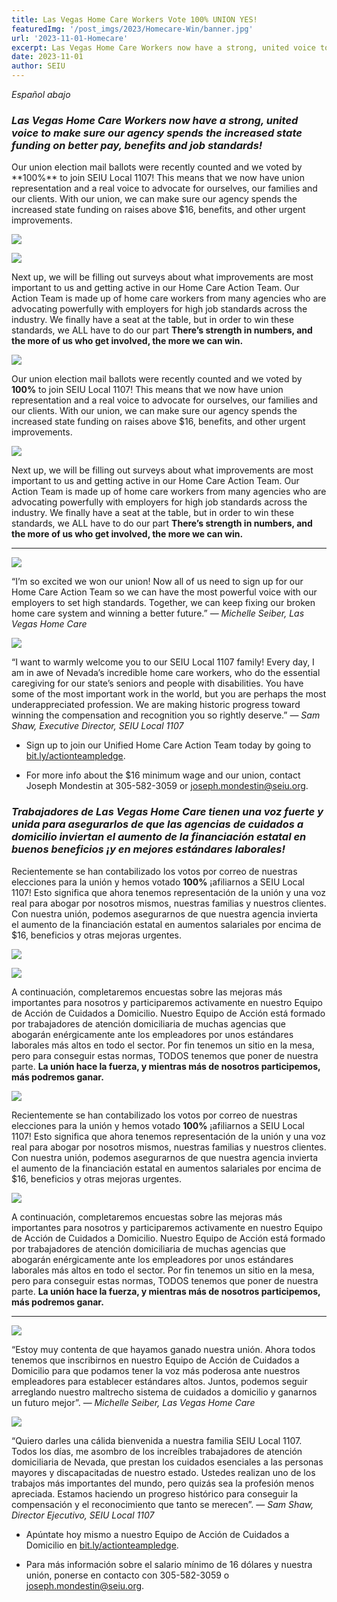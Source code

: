 ```yaml
---
title: Las Vegas Home Care Workers Vote 100% UNION YES!
featuredImg: '/post_imgs/2023/Homecare-Win/banner.jpg'
url: '2023-11-01-Homecare'
excerpt: Las Vegas Home Care Workers now have a strong, united voice to make sure our agency spends the increased state funding on better pay, benefits and job standards!
date: 2023-11-01
author: SEIU
---
```

<div class="text-center">

*Español abajo*
</div>

### *Las Vegas Home Care Workers now have a strong, united voice to make sure our agency spends the increased state funding on better pay, benefits and job standards!*
<div class="hidden md:block">
Our union election mail ballots were recently counted and we voted by **100%** to join SEIU Local 1107! This means that we now have union representation and a real voice to advocate for ourselves, our families and our clients. With our union, we can make sure our agency spends the increased state funding on raises above $16, benefits, and other urgent improvements. 
<div class="flex flex-row">

![](/post_imgs/2023/Homecare-Win/homecare2.png)

![](/post_imgs/2023/Homecare-Win/homecare1.jpg)

</div>

Next up, we will be filling out surveys about what improvements are most important to us and getting active in our Home Care Action Team. Our Action Team is made up of home care workers from many agencies who are advocating powerfully with employers for high job standards across the industry. We finally have a seat at the table, but in order to win these standards, we ALL have to do our part **There’s strength in numbers, and the more of us who get involved, the more we can win.**

</div>
<div class="block md:hidden">

![](/post_imgs/2023/Homecare-Win/homecare1.jpg)

Our union election mail ballots were recently counted and we voted by **100%** to join SEIU Local 1107! This means that we now have union representation and a real voice to advocate for ourselves, our families and our clients. With our union, we can make sure our agency spends the increased state funding on raises above $16, benefits, and other urgent improvements. 

![](/post_imgs/2023/Homecare-Win/homecare2.png)

Next up, we will be filling out surveys about what improvements are most important to us and getting active in our Home Care Action Team. Our Action Team is made up of home care workers from many agencies who are advocating powerfully with employers for high job standards across the industry. We finally have a seat at the table, but in order to win these standards, we ALL have to do our part **There’s strength in numbers, and the more of us who get involved, the more we can win.**

</div>

---

<div class="flex flex-col md:flex-row align-middle">

![](/post_imgs/2023/Homecare-Win/homecare3.png)
<div class="px-2 max-w-xs py-0 md:py-8">

“I’m so excited we won our union! Now all of us need to sign up for our Home Care Action Team so we can have the most powerful voice with our employers to set high standards. Together, we can keep fixing our broken home care system and winning a better future.” — *Michelle Seiber, Las Vegas Home Care*

</div>
</div>
<div class="flex flex-col md:flex-row align-middle">

![](/post_imgs/2023/Homecare-Win/sam.jpg)
<div class="px-2 max-w-xs py-0 md:py-6">

“I want to warmly welcome you to our SEIU Local 1107 family! Every day, I am in awe of Nevada’s incredible home care workers, who do the essential caregiving for our state’s seniors and people with disabilities. You have some of the most important work in the world, but you are perhaps the most underappreciated profession. We are making historic progress toward winning the compensation and recognition you so rightly deserve.” — *Sam Shaw, Executive Director, SEIU Local 1107* 
</div>
</div>

* Sign up to join our Unified Home Care Action Team today by going to [bit.ly/actionteampledge](bit.ly/actionteampledge).

* For more info about the $16 minimum wage and our union, contact Joseph Mondestin at 305-582-3059 or [joseph.mondestin@seiu.org](mailto:joseph.mondestin@seiu.org).

### *Trabajadores de Las Vegas Home Care tienen una voz fuerte y unida para asegurarlos de que las agencias de cuidados a domicilio inviertan el aumento de la financiación estatal en buenos beneficios ¡y en mejores estándares laborales!*
<div class="hidden md:block">

Recientemente se han contabilizado los votos por correo de nuestras elecciones para la unión y hemos votado **100%** ¡afiliarnos a SEIU Local 1107! Esto significa que ahora tenemos representación de la unión y una voz real para abogar por nosotros mismos, nuestras familias y nuestros clientes. Con nuestra unión, podemos asegurarnos de que nuestra agencia invierta el aumento de la financiación estatal en aumentos salariales por encima de $16, beneficios y otras mejoras urgentes. 
<div class="flex flex-row">

![](/post_imgs/2023/Homecare-Win/homecare2.png)

![](/post_imgs/2023/Homecare-Win/homecare1.jpg)

</div>

A continuación, completaremos encuestas sobre las mejoras más importantes para nosotros y participaremos activamente en nuestro Equipo de Acción de Cuidados a Domicilio. Nuestro Equipo de Acción está formado por trabajadores de atención domiciliaria de muchas agencias que abogarán enérgicamente ante los empleadores por unos estándares laborales más altos en todo el sector. Por fin tenemos un sitio en la mesa, pero para conseguir estas normas, TODOS tenemos que poner de nuestra parte. **La unión hace la fuerza, y mientras más de nosotros participemos, más podremos ganar.**
</div>
<div class="block md:hidden">

![](/post_imgs/2023/Homecare-Win/homecare1.jpg)

Recientemente se han contabilizado los votos por correo de nuestras elecciones para la unión y hemos votado **100%** ¡afiliarnos a SEIU Local 1107! Esto significa que ahora tenemos representación de la unión y una voz real para abogar por nosotros mismos, nuestras familias y nuestros clientes. Con nuestra unión, podemos asegurarnos de que nuestra agencia invierta el aumento de la financiación estatal en aumentos salariales por encima de $16, beneficios y otras mejoras urgentes. 

![](/post_imgs/2023/Homecare-Win/homecare2.png)

A continuación, completaremos encuestas sobre las mejoras más importantes para nosotros y participaremos activamente en nuestro Equipo de Acción de Cuidados a Domicilio. Nuestro Equipo de Acción está formado por trabajadores de atención domiciliaria de muchas agencias que abogarán enérgicamente ante los empleadores por unos estándares laborales más altos en todo el sector. Por fin tenemos un sitio en la mesa, pero para conseguir estas normas, TODOS tenemos que poner de nuestra parte. **La unión hace la fuerza, y mientras más de nosotros participemos, más podremos ganar.**
</div>

---

<div class="flex flex-col md:flex-row align-middle">

![](/post_imgs/2023/Homecare-Win/homecare3.png)
<div class="px-2 max-w-xs py-0 md:py-8">

“Estoy muy contenta de que hayamos ganado nuestra unión. Ahora todos tenemos que inscribirnos en nuestro Equipo de Acción de Cuidados a Domicilio para que podamos tener la voz más poderosa ante nuestros empleadores para establecer estándares altos. Juntos, podemos seguir arreglando nuestro maltrecho sistema de cuidados a domicilio y ganarnos un futuro mejor”. — *Michelle Seiber, Las Vegas Home Care*
</div>
</div>
<div class="flex flex-col md:flex-row align-middle">

![](/post_imgs/2023/Homecare-Win/sam.jpg)
<div class="px-2 max-w-xs py-0 md:py-6">

“Quiero darles una cálida bienvenida a nuestra familia SEIU Local 1107. Todos los días, me asombro de los increíbles trabajadores de atención domiciliaria de Nevada, que prestan los cuidados esenciales a las personas mayores y discapacitadas de nuestro estado. Ustedes realizan uno de los trabajos más importantes del mundo, pero quizás sea la profesión menos apreciada. Estamos haciendo un progreso histórico para conseguir la compensación y el reconocimiento que tanto se merecen”. — *Sam Shaw, Director Ejecutivo, SEIU Local 1107*
</div>
</div>

* Apúntate hoy mismo a nuestro Equipo de Acción de Cuidados a Domicilio en [bit.ly/actionteampledge](bit.ly/actionteampledge).

* Para más información sobre el salario mínimo de 16 dólares y nuestra unión, ponerse en contacto con 305-582-3059 o [joseph.mondestin@seiu.org](mailto:joseph.mondestin@seiu.org). 
